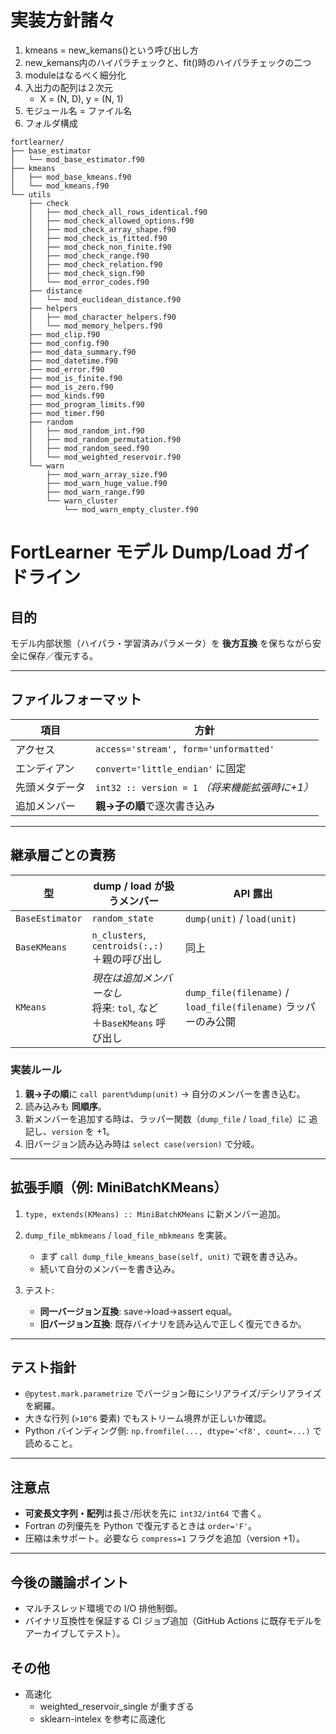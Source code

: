 # 実装方針諸々

1. kmeans = new_kemans()という呼び出し方
1. new_kemans内のハイパラチェックと、fit()時のハイパラチェックの二つ
1. moduleはなるべく細分化
1. 入出力の配列は２次元
    * X = (N, D), y = (N, 1)
1. モジュール名 = ファイル名
1. フォルダ構成
```
fortlearner/
├── base_estimator
│   └── mod_base_estimator.f90
├── kmeans
│   ├── mod_base_kmeans.f90
│   └── mod_kmeans.f90
└── utils
    ├── check
    │   ├── mod_check_all_rows_identical.f90
    │   ├── mod_check_allowed_options.f90
    │   ├── mod_check_array_shape.f90
    │   ├── mod_check_is_fitted.f90
    │   ├── mod_check_non_finite.f90
    │   ├── mod_check_range.f90
    │   ├── mod_check_relation.f90
    │   ├── mod_check_sign.f90
    │   └── mod_error_codes.f90
    ├── distance
    │   └── mod_euclidean_distance.f90
    ├── helpers
    │   ├── mod_character_helpers.f90
    │   └── mod_memory_helpers.f90
    ├── mod_clip.f90
    ├── mod_config.f90
    ├── mod_data_summary.f90
    ├── mod_datetime.f90
    ├── mod_error.f90
    ├── mod_is_finite.f90
    ├── mod_is_zero.f90
    ├── mod_kinds.f90
    ├── mod_program_limits.f90
    ├── mod_timer.f90
    ├── random
    │   ├── mod_random_int.f90
    │   ├── mod_random_permutation.f90
    │   ├── mod_random_seed.f90
    │   └── mod_weighted_reservoir.f90
    └── warn
        ├── mod_warn_array_size.f90
        ├── mod_warn_huge_value.f90
        ├── mod_warn_range.f90
        └── warn_cluster
            └── mod_warn_empty_cluster.f90

```

# FortLearner モデル Dump/Load ガイドライン

## 目的

モデル内部状態（ハイパラ・学習済みパラメータ）を **後方互換** を保ちながら安全に保存／復元する。

---

## ファイルフォーマット

| 項目      | 方針                                     |
| ------- | -------------------------------------- |
| アクセス    | `access='stream', form='unformatted'`  |
| エンディアン  | `convert='little_endian'` に固定          |
| 先頭メタデータ | `int32 :: version = 1`  *（将来機能拡張時に+1）* |
| 追加メンバー  | **親→子の順**で逐次書き込み                       |

---

## 継承層ごとの責務

| 型               | dump / load が扱うメンバー                                   | API 露出                                                 |
| --------------- | ----------------------------------------------------- | ------------------------------------------------------ |
| `BaseEstimator` | `random_state`                                        | `dump(unit)` / `load(unit)`                            |
| `BaseKMeans`    | `n_clusters`, `centroids(:,:)`<br>＋親の呼び出し             | 同上                                                     |
| `KMeans`        | *現在は追加メンバーなし* <br>将来: `tol`, など<br>＋`BaseKMeans` 呼び出し | `dump_file(filename)` / `load_file(filename)` ラッパーのみ公開 |

### 実装ルール

1. **親→子の順**に `call parent%dump(unit)` → 自分のメンバーを書き込む。
2. 読み込みも **同順序**。
3. 新メンバーを追加する時は、ラッパー関数（`dump_file` / `load_file`）に
   追記し、`version` を +1。
4. 旧バージョン読み込み時は `select case(version)` で分岐。

---

## 拡張手順（例: MiniBatchKMeans）

1. `type, extends(KMeans) :: MiniBatchKMeans` に新メンバー追加。
2. `dump_file_mbkmeans` / `load_file_mbkmeans` を実装。

   * まず `call dump_file_kmeans_base(self, unit)` で親を書き込み。
   * 続いて自分のメンバーを書き込み。
3. テスト:

   * **同一バージョン互換**: save→load→assert equal。
   * **旧バージョン互換**: 既存バイナリを読み込んで正しく復元できるか。

---

## テスト指針

* `@pytest.mark.parametrize` でバージョン毎にシリアライズ/デシリアライズを網羅。
* 大きな行列 (`>10^6` 要素) でもストリーム境界が正しいか確認。
* Python バインディング側: `np.fromfile(..., dtype='<f8', count=...)` で読めること。

---

## 注意点

* **可変長文字列・配列**は長さ/形状を先に `int32/int64` で書く。
* Fortran の列優先を Python で復元するときは `order='F'`。
* 圧縮は未サポート。必要なら `compress=1` フラグを追加（version +1）。

---

## 今後の議論ポイント

* マルチスレッド環境での I/O 排他制御。
* バイナリ互換性を保証する CI ジョブ追加（GitHub Actions に既存モデルをアーカイブしてテスト）。


## その他
   * 高速化
      * weighted_reservoir_single が重すぎる
      * sklearn-intelex を参考に高速化

